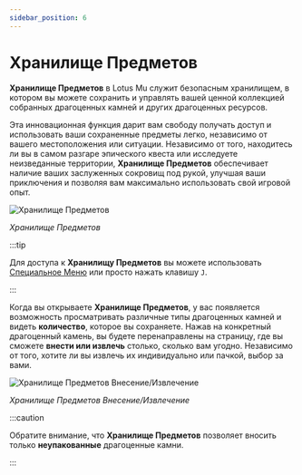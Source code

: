 ```yaml
---
sidebar_position: 6
---
```


# Хранилище Предметов

**Хранилище Предметов** в Lotus Mu служит безопасным хранилищем, в котором вы можете сохранить и управлять вашей ценной коллекцией собранных драгоценных камней и других драгоценных ресурсов.

Эта инновационная функция дарит вам свободу получать доступ и использовать ваши сохраненные предметы легко, независимо от вашего местоположения или ситуации. Независимо от того, находитесь ли вы в самом разгаре эпического квеста или исследуете неизведанные территории, **Хранилище Предметов** обеспечивает наличие ваших заслуженных сокровищ под рукой, улучшая ваши приключения и позволяя вам максимально использовать свой игровой опыт.

![Хранилище Предметов](/img/client-features/item-bank.jpg)

_Хранилище Предметов_

:::tip

Для доступа к **Хранилищу Предметов** вы можете использовать [Специальное Меню](/client-features/especial-menu) или просто нажать клавишу `J`.

:::

Когда вы открываете **Хранилище Предметов**, у вас появляется возможность просматривать различные типы драгоценных камней и видеть **количество**, которое вы сохраняете. Нажав на конкретный драгоценный камень, вы будете перенаправлены на страницу, где вы сможете **внести или извлечь** столько, сколько вам угодно. Независимо от того, хотите ли вы извлечь их индивидуально или пачкой, выбор за вами.

![Хранилище Предметов Внесение/Извлечение](/img/client-features/item-bank-deposit.jpg)

_Хранилище Предметов Внесение/Извлечение_

:::caution

Обратите внимание, что **Хранилище Предметов** позволяет вносить только **неупакованные** драгоценные камни.

:::
